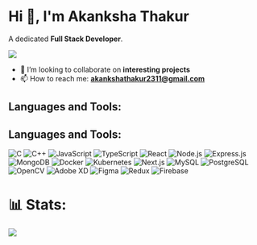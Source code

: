 # Hi 👋, I'm Akanksha Thakur

A dedicated **Full Stack Developer**.

<a href="https://github.com/DenverCoder1/readme-typing-svg">
  <img src="https://readme-typing-svg.herokuapp.com?&font=IBM+Plex+Sans&color=FF9595&size=20&lines=Good+to+see+you+here!;Welcome+to+my+profile" />
</a>

- 👯 I’m looking to collaborate on **interesting projects**
- 📫 How to reach me: **akankshathakur2311@gmail.com**

## Languages and Tools:
## Languages and Tools:

![C](https://img.shields.io/badge/C-00599C?style=for-the-badge&logo=c&logoColor=white)
![C++](https://img.shields.io/badge/C++-00599C?style=for-the-badge&logo=cplusplus&logoColor=white)
![JavaScript](https://img.shields.io/badge/JavaScript-F7DF1E?style=for-the-badge&logo=javascript&logoColor=black)
![TypeScript](https://img.shields.io/badge/TypeScript-007ACC?style=for-the-badge&logo=typescript&logoColor=white)
![React](https://img.shields.io/badge/React-61DAFB?style=for-the-badge&logo=react&logoColor=black)
![Node.js](https://img.shields.io/badge/Node.js-339933?style=for-the-badge&logo=nodedotjs&logoColor=white)
![Express.js](https://img.shields.io/badge/Express.js-000000?style=for-the-badge&logo=express&logoColor=white)
![MongoDB](https://img.shields.io/badge/MongoDB-47A248?style=for-the-badge&logo=mongodb&logoColor=white)
![Docker](https://img.shields.io/badge/Docker-2496ED?style=for-the-badge&logo=docker&logoColor=white)
![Kubernetes](https://img.shields.io/badge/Kubernetes-326CE5?style=for-the-badge&logo=kubernetes&logoColor=white)
![Next.js](https://img.shields.io/badge/Next.js-000000?style=for-the-badge&logo=nextdotjs&logoColor=white)
![MySQL](https://img.shields.io/badge/MySQL-4479A1?style=for-the-badge&logo=mysql&logoColor=white)
![PostgreSQL](https://img.shields.io/badge/PostgreSQL-4169E1?style=for-the-badge&logo=postgresql&logoColor=white)
![OpenCV](https://img.shields.io/badge/OpenCV-5C3EE8?style=for-the-badge&logo=opencv&logoColor=white)
![Adobe XD](https://img.shields.io/badge/Adobe%20XD-FF26B9?style=for-the-badge&logo=adobexd&logoColor=white)
![Figma](https://img.shields.io/badge/Figma-F24E1E?style=for-the-badge&logo=figma&logoColor=white)
![Redux](https://img.shields.io/badge/Redux-764ABC?style=for-the-badge&logo=redux&logoColor=white)
![Firebase](https://img.shields.io/badge/Firebase-FFCA28?style=for-the-badge&logo=firebase&logoColor=black)

# 📊 Stats:
![](https://github-readme-stats.vercel.app/api/top-langs/?username=akanksha509&theme=dark&hide_border=false&include_all_commits=false&count_private=false&layout=compact)









<!--
**akanksha509/akanksha509** is a ✨ _special_ ✨ repository because its `README.md` (this file) appears on your GitHub profile.

Here are some ideas to get you started:

- 🔭 I’m currently working on ...
- 🌱 I’m currently learning ...
- 👯 I’m looking to collaborate on ...
- 🤔 I’m looking for help with ...
- 💬 Ask me about ...
- 📫 How to reach me: ...
- 😄 Pronouns: ...
- ⚡ Fun fact: ...
-->
